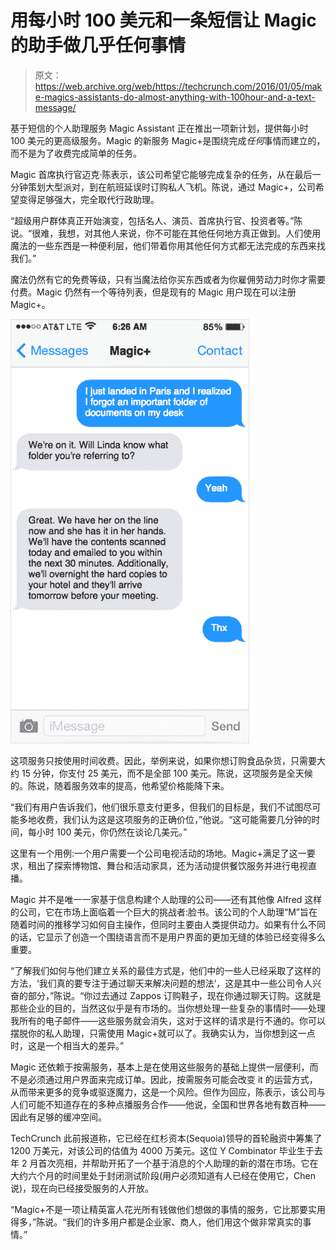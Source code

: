 # 用每小时 100 美元和一条短信让 Magic 的助手做几乎任何事情 

> 原文：<https://web.archive.org/web/https://techcrunch.com/2016/01/05/make-magics-assistants-do-almost-anything-with-100hour-and-a-text-message/>

基于短信的个人助理服务 Magic Assistant 正在推出一项新计划，提供每小时 100 美元的更高级服务。Magic 的新服务 Magic+是围绕完成*任何*事情而建立的，而不是为了收费完成简单的任务。

Magic 首席执行官迈克·陈表示，该公司希望它能够完成复杂的任务，从在最后一分钟策划大型派对，到在航班延误时订购私人飞机。陈说，通过 Magic+，公司希望变得足够强大，完全取代行政助理。

“超级用户群体真正开始演变，包括名人、演员、首席执行官、投资者等。”陈说。“很难，我想，对其他人来说，你不可能在其他任何地方真正做到。人们使用魔法的一些东西是一种便利层，他们带着你用其他任何方式都无法完成的东西来找我们。”

魔法仍然有它的免费等级，只有当魔法给你买东西或者为你雇佣劳动力时你才需要付费。Magic 仍然有一个等待列表，但是现有的 Magic 用户现在可以注册 Magic+。

![magicplus4](img/cdebbebb59e4968cd2c7c5a4f49160c6.png)

这项服务只按使用时间收费。因此，举例来说，如果你想订购食品杂货，只需要大约 15 分钟，你支付 25 美元，而不是全部 100 美元。陈说，这项服务是全天候的。陈说，随着服务效率的提高，他希望价格能降下来。

“我们有用户告诉我们，他们很乐意支付更多，但我们的目标是，我们不试图尽可能多地收费，我们认为这是这项服务的正确价位，”他说。“这可能需要几分钟的时间，每小时 100 美元，你仍然在谈论几美元。”

这里有一个用例:一个用户需要一个公司电视活动的场地。Magic+满足了这一要求，租出了探索博物馆、舞台和活动家具，还为活动提供餐饮服务并进行电视直播。

Magic 并不是唯一一家基于信息构建个人助理的公司——还有其他像 Alfred 这样的公司，它在市场上面临着一个巨大的挑战者:脸书。该公司的个人助理“M”旨在随着时间的推移学习如何自主操作，但同时主要由人类提供动力。如果有什么不同的话，它显示了创造一个围绕语言而不是用户界面的更加无缝的体验已经变得多么重要。

“了解我们如何与他们建立关系的最佳方式是，他们中的一些人已经采取了这样的方法，‘我们真的要专注于通过聊天来解决问题的想法’，这是其中一些公司令人兴奋的部分，”陈说。“你过去通过 Zappos 订购鞋子，现在你通过聊天订购。这就是那些企业的目的，当然这似乎是有市场的。当你想处理一些复杂的事情时——处理我所有的电子邮件——这些服务就会消失，这对于这样的请求是行不通的。你可以摆脱你的私人助理，只需使用 Magic+就可以了。我确实认为，当你想到这一点时，这是一个相当大的差异。”

Magic 还依赖于按需服务，基本上是在使用这些服务的基础上提供一层便利，而不是必须通过用户界面来完成订单。因此，按需服务可能会改变 it 的运营方式，从而带来更多的竞争或驱逐魔力，这是一个风险。但作为回应，陈表示，该公司与人们可能不知道存在的多种点播服务合作——他说，全国和世界各地有数百种——因此有足够的缓冲空间。

TechCrunch 此前报道称，它已经在红杉资本(Sequoia)领导的首轮融资中筹集了 1200 万美元，对该公司的估值为 4000 万美元。这位 Y Combinator 毕业生于去年 2 月首次亮相，并帮助开拓了一个基于消息的个人助理的新的潜在市场。它在大约六个月的时间里处于封闭测试阶段(用户必须知道有人已经在使用它，Chen 说)，现在向已经接受服务的人开放。

“Magic+不是一项让精英富人花光所有钱做他们想做的事情的服务，它比那要实用得多，”陈说。“我们的许多用户都是企业家、商人，他们用这个做非常真实的事情。”